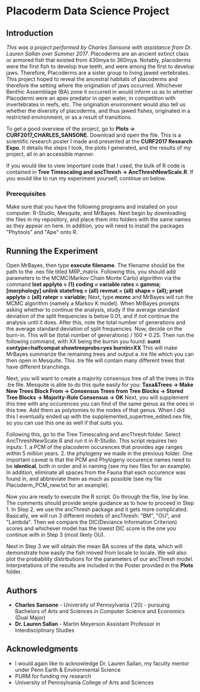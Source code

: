 # Placoderm Data Science Project

## Introduction
*This was a project performed by Charles Sansone with assistance from Dr. Lauren Sallan over Summer 2017*. Placoderms are an ancient extinct class or armored fish that existed from 430mya to 360mya. Notably, placoderms were the first fish to develop true teeth, and were among the first to develop jaws. Therefore, Placoderms are a sister group to living jawed vertebrates. This project hoped to reveal the ancestral habitats of placoderms and therefore the setting where the origination of jaws occurred. Whichever Benthic Assemblage (BA) zone it occurred in would inform us as to whether Placodermi were an apex predator in open water, in competition with invertebrates in reefs, etc. The origination environment would also tell us whether the diversity of placoderms, and thus jawed fishes, originated in a restricted environment, or as a result of transitions.

To get a good overview of the project, go to **Plots -> CURF2017_CHARLES_SANSONE**. Download and open the file. This is a scientific research poster I made and presented at the **CURF2017 Research Expo**. It details the steps I took, the plots I generated, and the results of my project, all in an accessible manner.

If you would like to view important code that I used, the bulk of R code is contained in **Tree Timescaling and ancThresh -> AncThreshNewScale.R**. If you would like to run my experiment yourself, continue on below.

### Prerequisites
Make sure that you have the following programs and installed on your computer: R-Studio, Mesquite, and MrBayes. Next begin by downloading the files in my repository, and place them into folders with the same names as they appear on here. In addition, you will need to install the packages "Phytools" and "Ape" onto R.

## Running the Experiment
Open MrBayes, then type **execute filename**. The filename should be the path to the .nex file titled MRP_matrix. Following this, you should add parameters to the MCMC(Markov Chain Monte Carlo) algorithm via the command **lset applyto = (1) coding = variable rates = gamma; [morphology] unlink statefreq = (all) revmat = (all) shape = (all); prset applyto = (all) ratepr = variable;** Next, type **mcmc** and MrBayes will run the MCMC algorithm (namely a Markov K model). When MrBayes prompts asking whether to continue the analysis, study if the average standard deviation of the split frequencies is below 0.01, and if not continue the analysis until it does. After this, note the total number of generations and the average standard deviation of split frequencies. Now, decide on the burn-in. This will be (total number of generations) / 100 * 0.25. Then run the following command, with XX being the burnin you found:
**sumt contype=halfcompat showtreeprobs=yes burnin=XX**
This will make MrBayes summarize the remaining trees and output a .tre file which you can then open in Mesquite. This .tre file will contain many different trees that have different branchings.

Next, you will want to create a majority consensus tree of all the trees in this .tre file. Mesquite is able to do this quite easily for you: **Taxa&Trees -> Make New Trees Block From -> Consensus Trees from Tree Blocks -> Stored Tree Blocks -> Majority-Rule Consensus -> OK** Next, you will supplement this tree with any occurences you can find of the same genus as the ones in this tree. Add them as polytomies to the nodes of that genus. When I did this I eventually ended up with the supplemented_supertree_edited.nex file, so you can use this one as well if that suits you.

Following this, go to the Tree Timescaling and ancThresh folder. Select AncThreshNewScale.R and run it in R-Studio. This script requires two inputs: 1. a PCM of the placoderm occurences that provides age ranges within 5 million years. 2. the phylogeny we made in the previous folder. One important caveat is that the PCM and Phylogeny occurence names need to be **identical**, both in order and in naming (see my two files for an example). In addition, eliminate all spaces from the Fauna that each occurence was found in, and abbreviate them as much as possible (see my file Placoderm_PCM_new.txt for an example).

Now you are ready to execute the R script. Go through the file, line by line. The comments should provide ample guidance as to how to proceed in Step 1. In Step 2, we use the ancThresh package and it gets more complicated. Basically, we will run 3 different models of ancThresh: "BM", "OU", and "Lambda". Then we compare the DIC(Deviance Information Criterion) scores and whichever model has the lowest DIC score is the one you continue with in Step 3 (most likely OU).

Next in Step 3 we will obtain the mean BA scores of the data, which will demonstrate how easily the fish moved from locale to locale. We will also plot the probability distributions for the parameters of our ancThresh model. Interpretations of the results are included in the Poster provided in the **Plots** folder. 

## Authors
* **Charles Sansone** - University of Pennsylvania ('20) - pursuing Bachelors of Arts and Sciences in Computer Science and Economics (Dual Major)
* **Dr. Lauren Sallan** - Martin Meyerson Assistant Professor in Interdisciplinary Studies

## Acknowledgments
* I would again like to acknowledge Dr. Lauren Sallan, my faculty mentor under Penn Earth & Environmental Science
* PURM for funding my research
* University of Pennsylvania College of Arts and Sciences
